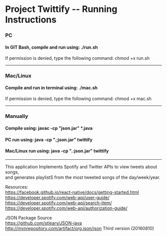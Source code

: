 # Project Twittify -- Running Instructions
### PC
#### In GIT Bash, compile and run using: ./run.sh
If permission is denied, type the following command: chmod +x run.sh

---

### Mac/Linux
#### Compile and run in terminal using: ./mac.sh
If permission is denied, type the following command: chmod +x mac.sh

---

### Manually
#### Compile using: javac -cp "json.jar" \*.java
#### PC run using: java -cp ".;json.jar" twittify
#### Mac/Linux run using: java -cp ".:json.jar" twittify

---

This application Implements Spotify and Twitter APIs to view tweets about songs, <br>
and generates playlistS from the most tweeted songs of the day/week/year.

Resources:<br>
https://facebook.github.io/react-native/docs/getting-started.html<br>
https://developer.spotify.com/web-api/user-guide/<br>
https://developer.spotify.com/web-api/search-item/<br>
https://developer.spotify.com/web-api/authorization-guide/<br>

JSON Package Source<br>
https://github.com/stleary/JSON-java<br>
http://mvnrepository.com/artifact/org.json/json  Third version (20160810)<br>
